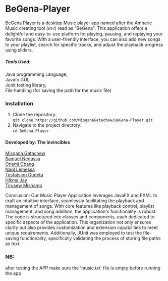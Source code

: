 # BeGena-Player

BeGena Player is  a desktop Music player app named after the Amharic Music creating tool (በገና) read as "BeGena". 
This application offers a delightful and easy-to-use platform for playing, pausing,  and replaying
your favorite songs. With a user-friendly interface, you can also add new songs to your playlist,
search for specific tracks, and adjust the playback progress using sliders.



##### *Tools Used:*
Java programming Language,  
Javafx GUI,  
Junit testing library,  
File handling (for saving the path for the music file)  



### Installation
1. Clone the repository:  
   `git clone https://github.com/MisganaGetachew/BeGena-Player.git`  
2. Navigate to the project directory:  
   `cd BeGena-Player`



####  Developed by: The Invincibles

[Misgana Getachew](https://github.com/MisganaGetachew)  
[Samuel Negassa](https://github.com/Sami4N)  
[Oriemi Obang](https://github.com/oriemiobang)  
[Naol Lemessa](https://github.com/naol16)  
[Tesfatsion Gudeta ](https://github.com/Tesfatsion-Gudeta)  
[Hikma Jay ](https://github.com/Hikma2003)    
[Tirusew Mishamo](https://github.com/urim94)     



Conclusion:
Our Music Player Application leverages JavaFX and FXML to craft an intuitive interface, seamlessly facilitating the playback and management of songs. With core features like playback control, playlist management, and song addition, the application's functionality is robust. The code is structured into classes and components, each dedicated to specific aspects of the application. This organization not only ensures clarity but also provides customization and extension capabilities to meet unique requirements. Additionally, JUnit was employed to test the file-saving functionality, specifically validating the process of storing file paths as text.

### NB:  
after testing the APP make sure the 'music.txt' file is empty before running the app
